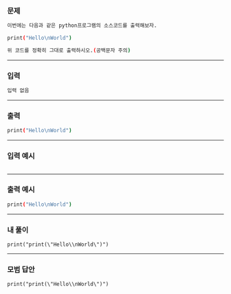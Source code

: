### 문제 
```sh
이번에는 다음과 같은 python프로그램의 소스코드를 출력해보자.

print("Hello\nWorld")

위 코드를 정확히 그대로 출력하시오.(공백문자 주의)
```
***

### 입력
```sh
입력 없음
```
***

### 출력 
```sh
print("Hello\nWorld")
```
***

### 입력 예시
```sh

```
***

### 출력 예시
```sh
print("Hello\nWorld")
```
***

### 내 풀이
~~~
print("print(\"Hello\\nWorld\")")
~~~
***

### 모범 답안
~~~
print("print(\"Hello\\nWorld\")")
~~~
